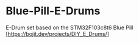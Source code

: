 # Blue-Pill-E-Drums
E-Drum set based on the STM32F103c8t6 Blue Pill [https://bojit.dev/projects/DIY_E_Drums/]
